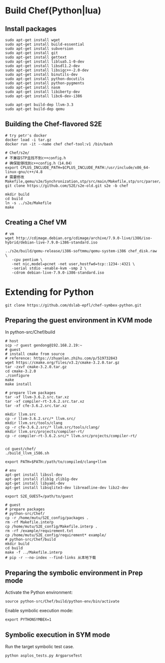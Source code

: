 # Build Chef(Python|lua)
## Install packages
```shell
sudo apt-get install wget
sudo apt-get install build-essential
sudo apt-get install subversion
sudo apt-get install git
sudo apt-get install gettext
sudo apt-get install liblua5.1-0-dev
sudo apt-get install libsdl1.2-dev
sudo apt-get install libsigc++-2.0-dev
sudo apt-get install binutils-dev
sudo apt-get install python-docutils
sudo apt-get install python-pygments
sudo apt-get install nasm
sudo apt-get install libiberty-dev
sudo apt-get install libc6-dev-i386

sudo apt-get build-dep llvm-3.3
sudo apt-get build-dep qemu
```
## Building the Chef-flavored S2E
```shell
# try petr's docker
docker load -i tar.gz
docker run -it --name chef chef-tool:v1 /bin/bash

# Chef/s2e/
# 不兼容STP且找不到c++config.h
# 确保能够找到c++config.h（14.04）
export CPLUS_INCLUDE_PATH=$CPLUS_INCLUDE_PATH:/usr/include/x86_64-linux-gnu/c++/4.8
# 需要修改Makefile,qemu/s2e/Synchronization,stp/src/main/Makefile,stp/src/parser/cvc.y,stp/src/parser/smt.y|stm2.y
git clone https://github.com/S2E/s2e-old.git s2e -b chef

mkdir build
cd build
ln -s ../s2e/Makefile
make
```
## Creating a Chef VM
```shell
# vm
wget http://cdimage.debian.org/cdimage/archive/7.9.0-live/i386/iso-hybrid/debian-live-7.9.0-i386-standard.iso

../s2e/build/qemu-release/i386-softmmu/qemu-system-i386 chef_disk.raw \
   -cpu pentium \
   -net nic,model=pcnet -net user,hostfwd=tcp::1234-:4321 \
   -serial stdio -enable-kvm -smp 2 \
   -cdrom debian-live-7.9.0-i386-standard.iso
```

# Extending for Python
```shell
git clone https://github.com/dslab-epfl/chef-symbex-python.git
```
## Preparing the guest environment in KVM mode
In python-src/Chef/build
```shell
# host
scp -r guest gendong@192.168.2.19:~
# guest
# install cmake from source 
# reference: https://zhuanlan.zhihu.com/p/519732843
wget https://cmake.org/files/v3.2/cmake-3.2.0.tar.gz
tar -zxvf cmake-3.2.0.tar.gz
cd cmake-3.2.0
./configure
make
make install

# prepare llvm packages
tar -xf llvm-3.6.2.src.tar.xz
tar -xf compiler-rt-3.6.2.src.tar.xz
tar -xf cfe-3.6.2.src.tar.xz

mkdir llvm.src
cp -r llvm-3.6.2.src/* llvm.src/
mkdir llvm.src/tools/clang
cp -r cfe-3.6.2.src/* llvm.src/tools/clang/
mkdir llvm.src/projects/compiler-rt/
cp -r compiler-rt-3.6.2.src/* llvm.src/projects/compiler-rt/


cd guest/chef/
./build_llvm_i586.sh

export PATH=$PATH:/path/to/compiled/clang+llvm

# env
apt-get install libssl-dev
apt-get install zlib1g zlib1g-dev
apt-get install libyaml-dev
apt-get install libsqlite3-dev libreadline-dev libz2-dev

export S2E_GUEST=/path/to/guest

# guest
# prepare packages
# python-src/Chef/
cp -r /home/mutu/S2E_config/packages .
rm -rf Makefile.interp
cp /home/mutu/S2E_config/Makefile.interp .
rm -rf /example/requirement.txt
cp /home/mutu/S2E_config/requirement* example/
# python-src/Chef/build
mkdir build
cd build
make -f ../Makefile.interp
# pip -r --no-index --find-links 从本地下载
```
## Preparing the symbolic environment in Prep mode
Activate the Python environment:
```shell
source python-src/Chef/build/python-env/bin/activate
```
Enable symbolic execution mode:
```shell
export PYTHONSYMBEX=1
```
## Symbolic execution in SYM mode
Run the target symbolic test case.
```shell
python asplos_tests.py ArgparseTest
```